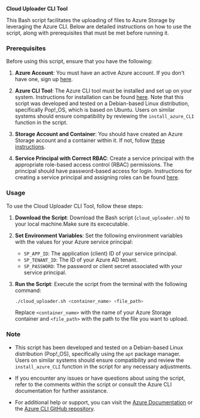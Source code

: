 **Cloud Uploader CLI Tool**

This Bash script facilitates the uploading of files to Azure Storage by leveraging the Azure CLI. Below are detailed instructions on how to use the script, along with prerequisites that must be met before running it.

### Prerequisites

Before using this script, ensure that you have the following:

1. **Azure Account**: You must have an active Azure account. If you don't have one, sign up [here](https://azure.microsoft.com/en-us/free/).

2. **Azure CLI Tool**: The Azure CLI tool must be installed and set up on your system. Instructions for installation can be found [here](https://docs.microsoft.com/en-us/cli/azure/install-azure-cli). Note that this script was developed and tested on a Debian-based Linux distribution, specifically Pop!_OS, which is based on Ubuntu. Users on similar systems should ensure compatibility by reviewing the `install_azure_CLI` function in the script.

3. **Storage Account and Container**: You should have created an Azure Storage account and a container within it. If not, follow [these instructions](https://docs.microsoft.com/en-us/azure/storage/common/storage-account-create?tabs=azure-portal).

4. **Service Principal with Correct RBAC**: Create a service principal with the appropriate role-based access control (RBAC) permissions. The principal should have password-based access for login. Instructions for creating a service principal and assigning roles can be found [here](https://docs.microsoft.com/en-us/azure/active-directory/develop/howto-create-service-principal-portal).

### Usage

To use the Cloud Uploader CLI Tool, follow these steps:

1. **Download the Script**: Download the Bash script (`cloud_uploader.sh`) to your local machine.Make sure its excecutable.

2. **Set Environment Variables**: Set the following environment variables with the values for your Azure service principal:

   - `SP_APP_ID`: The application (client) ID of your service principal.
   - `SP_TENANT_ID`: The ID of your Azure AD tenant.
   - `SP_PASSWORD`: The password or client secret associated with your service principal.

3. **Run the Script**: Execute the script from the terminal with the following command:

   ```bash
   ./cloud_uploader.sh <container_name> <file_path>
   ```

   Replace `<container_name>` with the name of your Azure Storage container and `<file_path>` with the path to the file you want to upload.

### Note

- This script has been developed and tested on a Debian-based Linux distribution (Pop!_OS), specifically using the `apt` package manager. Users on similar systems should ensure compatibility and review the `install_azure_CLI` function in the script for any necessary adjustments.

- If you encounter any issues or have questions about using the script, refer to the comments within the script or consult the Azure CLI documentation for further assistance.

- For additional help or support, you can visit the [Azure Documentation](https://docs.microsoft.com/en-us/azure/) or the [Azure CLI GitHub repository](https://github.com/Azure/azure-cli).